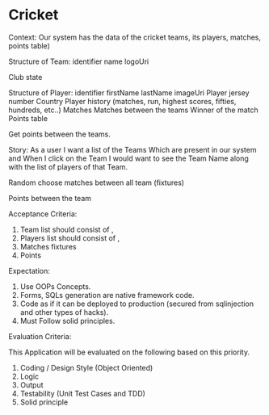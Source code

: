 # Cricket
 
Context: Our system has the data of the cricket teams, its players,
matches, points table)

Structure of Team:
identifier
name
logoUri

Club state

Structure of Player:
identifier
firstName
lastName
imageUri
Player jersey number
Country
Player history (matches, run, highest scores, fifties, hundreds, etc..)
Matches
Matches between the teams
Winner of the match
Points table

Get points between the teams.


Story: As a user I want a list of the Teams Which are present in our
system and When I click on the Team I would want to see the Team Name
along with the list of players of that Team.

Random choose matches between all team (fixtures)


Points between the team


Acceptance Criteria:
1. Team list should consist of <logo>, <Team Name>
2. Players list should consist of <image>, <lastName> <firstName>
3. Matches fixtures
4. Points



  Expectation:

1. Use OOPs Concepts.
2. Forms, SQLs generation are native framework code.
3. Code as if it can be deployed to production (secured from
sqlinjection and other types of hacks).
4. Must Follow solid principles.



  Evaluation Criteria:

This Application will be evaluated on the following based on this
priority.

1. Coding / Design Style (Object Oriented)
2. Logic
3. Output
4. Testability (Unit Test Cases and TDD)
5. Solid principle
